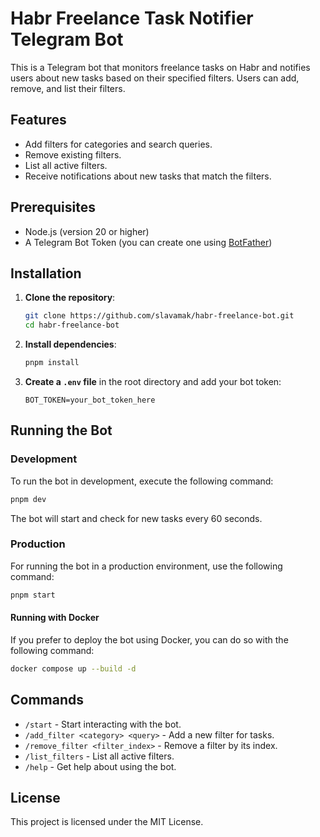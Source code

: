 # Habr Freelance Task Notifier Telegram Bot

This is a Telegram bot that monitors freelance tasks on Habr and notifies users about new tasks based on their specified filters. Users can add, remove, and list their filters.

## Features
- Add filters for categories and search queries.
- Remove existing filters.
- List all active filters.
- Receive notifications about new tasks that match the filters.

## Prerequisites
- Node.js (version 20 or higher)
- A Telegram Bot Token (you can create one using [BotFather](https://core.telegram.org/bots#botfather))

## Installation

1. **Clone the repository**:
    ```bash
    git clone https://github.com/slavamak/habr-freelance-bot.git
    cd habr-freelance-bot
    ```

2. **Install dependencies**:
    ```bash
    pnpm install
    ```

3. **Create a `.env` file** in the root directory and add your bot token:
    ```plaintext
    BOT_TOKEN=your_bot_token_here
    ```

## Running the Bot

### Development
To run the bot in development, execute the following command:
```bash
pnpm dev
```
The bot will start and check for new tasks every 60 seconds.

### Production
For running the bot in a production environment, use the following command:
```bash
pnpm start
```

#### Running with Docker
If you prefer to deploy the bot using Docker, you can do so with the following command:
```bash
docker compose up --build -d
```

## Commands
- `/start` - Start interacting with the bot.
- `/add_filter <category> <query>` - Add a new filter for tasks.
- `/remove_filter <filter_index>` - Remove a filter by its index.
- `/list_filters` - List all active filters.
- `/help` - Get help about using the bot.

## License
This project is licensed under the MIT License.
